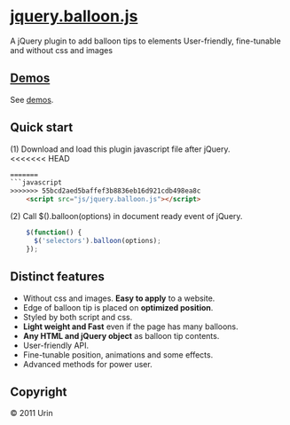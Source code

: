 # [jquery.balloon.js](//urin.github.com/jquery.balloon.js/)
A jQuery plugin to add balloon tips to elements User-friendly, fine-tunable and without css and images

[Demos](//urin.github.com/jquery.balloon.js/)
------------------------
See [demos](//urin.github.com/jquery.balloon.js/).

Quick start
------------------------
(1) Download and load this plugin javascript file after jQuery.  
<<<<<<< HEAD
```html
=======
```javascript
>>>>>>> 55bcd2aed5baffef3b8836eb16d921cdb498ea8c
    <script src="js/jquery.balloon.js"></script>
```

(2) Call $().balloon(options) in document ready event of jQuery.  

```javascript
    $(function() {
      $('selectors').balloon(options);
    });
```

Distinct features
------------------------
+ Without css and images. **Easy to apply** to a website.
+ Edge of balloon tip is placed on **optimized position**.
+ Styled by both script and css.
+ **Light weight and Fast** even if the page has many balloons.
+ **Any HTML and jQuery object** as balloon tip contents.
+ User-friendly API.
+ Fine-tunable position, animations and some effects.
+ Advanced methods for power user.

Copyright
------------------------
&copy; 2011 Urin

